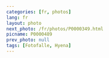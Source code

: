 ```yaml
---
categories: [fr, photos]
lang: fr
layout: photo
next_photo: /fr/photos/P0000349.html
picname: P0000489
prev_photo: null
tags: [Fotofalle, Hyena]
---
```

